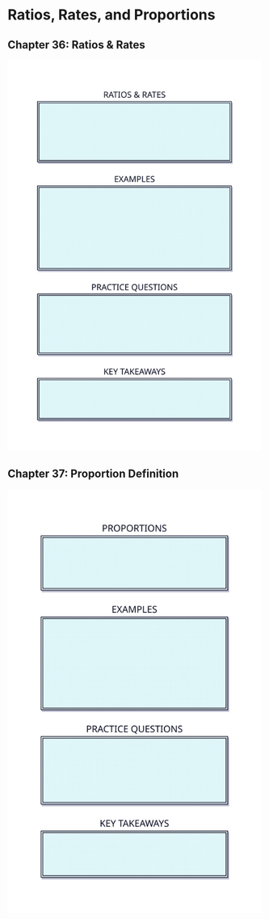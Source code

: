 # **Ratios, Rates, and Proportions**

## Chapter 36: Ratios & Rates

![Ratios Rates](img/ratios-rates.svg)

## Chapter 37: Proportion Definition

![Proportion](img/proportions.svg)
